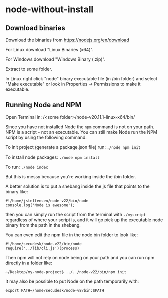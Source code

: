 # node-without-install

## Download binaries

Download the binaries from https://nodejs.org/en/download

For Linux download "Linux Binaries (x64)".

For Windows download "Windows Binary (.zip)".

Extract to some folder.

In Linux right click "node" binary executable file (in /bin folder) and select "Make executable" or look in Properties -> Permissions to make it executable.

## Running Node and NPM

Open Terminal in:
/&lt;some folder&gt;/node-v20.11.1-linux-x64/bin/

Since you have not installed Node the ```npm``` command is not on your path.
NPM is a script - not an executable. You can still make Node run the NPM script by using the following command:

To init project (generate a package.json file) run:
```./node npm init```


To install node packages:
```./node npm install```

To run:
```./node index```

But this is messy because you're working inside the /bin folder.

A better solution is to put a shebang inside the js file that points to the binary like:

```
#!/home/jsteffensen/node-v22/bin/node
console.log('Node is awesome');
```
then you can simply run the script from the terminal with ```./myscript``` regardless of where your script is, and it will go pick up the executable node binary from the path in the shebang.

You can even edit the npm file in the node bin folder to look like:
```
#!/home/secudesk/node-v22/bin/node
require('../lib/cli.js')(process)
```

Then npm will not rely on node being on your path and you can run npm directly in a folder like:

```
~/Desktop/my-node-project$ ../../node-v22/bin/npm init
```

It may also be possible to put Node on the path temporarily with:

```
export PATH=/home/secudesk/node-v8/bin:$PATH
```
